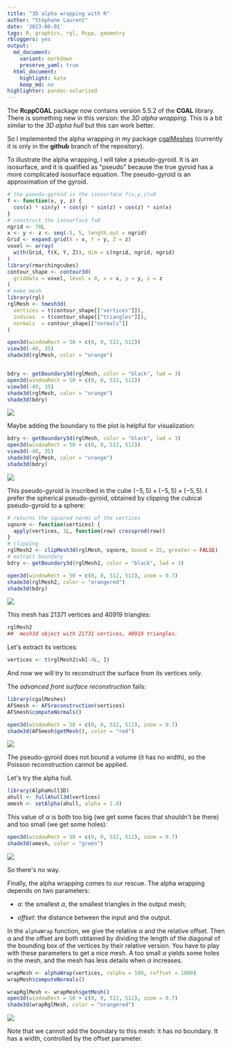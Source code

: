 ```yaml
---
title: "3D alpha wrapping with R"
author: "Stéphane Laurent"
date: '2023-06-01'
tags: R, graphics, rgl, Rcpp, geometry
rbloggers: yes
output:
  md_document:
    variant: markdown
    preserve_yaml: true
  html_document:
    highlight: kate
    keep_md: no
highlighter: pandoc-solarized
---
```


The **RcppCGAL** package now contains version 5.5.2 of the **CGAL**
library. There is something new in this version: the *3D alpha
wrapping*. This is a bit similar to the *3D alpha hull* but this can
work better.

So I implemented the alpha wrapping in my package
[cgalMeshes](https://github.com/stla/cgalMeshes) (currently it is only
in the **github** branch of the repository).

To illustrate the alpha wrapping, I will take a pseudo-gyroid. It is an
isosurface, and it is qualified as "pseudo" because the true gyroid has
a more complicated isosurface equation. The pseudo-gyroid is an
approximation of the gyroid.

``` r
# the pseudo-gyroid is the isosurface f(x,y,z)=0
f <- function(x, y, z) {
  cos(x) * sin(y) + cos(y) * sin(z) + cos(z) * sin(x)
}
# construct the isosurface f=0
ngrid <- 70L
x <- y <- z <- seq(-5, 5, length.out = ngrid)
Grid <- expand.grid(X = x, Y = y, Z = z)
voxel <- array(
  with(Grid, f(X, Y, Z)), dim = c(ngrid, ngrid, ngrid)
)
library(rmarchingcubes)
contour_shape <- contour3d(
  griddata = voxel, level = 0, x = x, y = y, z = z
)
# make mesh
library(rgl)
rglMesh <- tmesh3d(
  vertices = t(contour_shape[["vertices"]]),
  indices  = t(contour_shape[["triangles"]]),
  normals  = contour_shape[["normals"]]
)
```

``` r
open3d(windowRect = 50 + c(0, 0, 512, 512))
view3d(-40, 35)
shade3d(rglMesh, color = "orange")


bdry <- getBoundary3d(rglMesh, color = "black", lwd = 3)
open3d(windowRect = 50 + c(0, 0, 512, 512))
view3d(-40, 35)
shade3d(rglMesh, color = "orange")
shade3d(bdry)
```

![](./figures/pseudogyroid_cube.png)

Maybe adding the boundary to the plot is helpful for visualization:

``` r
bdry <- getBoundary3d(rglMesh, color = "black", lwd = 3)
open3d(windowRect = 50 + c(0, 0, 512, 512))
view3d(-40, 35)
shade3d(rglMesh, color = "orange")
shade3d(bdry)
```

![](./figures/pseudogyroid_cube_boundary.png)

This pseudo-gyroid is inscribed in the cube
$(-5,5)\times(-5,5)\times(-5,5)$. I prefer the spherical pseudo-gyroid,
obtained by clipping the cubical pseudo-gyroid to a sphere:

``` r
# returns the squared norms of the vertices
sqnorm <- function(vertices) { 
  apply(vertices, 1L, function(row) crossprod(row))
}
# clipping
rglMesh2 <- clipMesh3d(rglMesh, sqnorm, bound = 25, greater = FALSE)
# extract boundary
bdry <- getBoundary3d(rglMesh2, color = "black", lwd = 3)
```

``` r
open3d(windowRect = 50 + c(0, 0, 512, 512), zoom = 0.7)
shade3d(rglMesh2, color = "orangered")
shade3d(bdry)
```

![](./figures/pseudogyroid_sphere.png)

This mesh has $21371$ vertices and $40919$ triangles:

``` r
rglMesh2
##  mesh3d object with 21731 vertices, 40919 triangles.
```

Let's extract its vertices:

``` r
vertices <- t(rglMesh2$vb[-4L, ])
```

And now we will try to reconstruct the surface from its vertices only.

The *advanced front surface reconstruction* fails:

``` r
library(cgalMeshes)
AFSmesh <- AFSreconstruction(vertices)
AFSmesh$computeNormals()
```

``` r
open3d(windowRect = 50 + c(0, 0, 512, 512), zoom = 0.7)
shade3d(AFSmesh$getMesh(), color = "red")
```

![](./figures/pseudogyroid_AFS.png)

The pseudo-gyroid does not bound a volume (it has no width), so the
Poisson reconstruction cannot be applied.

Let's try the alpha hull.

``` r
library(AlphaHull3D)
ahull <- fullAhull3d(vertices)
amesh <- setAlpha(ahull, alpha = 1.8)
```

This value of $\alpha$ is both too big (we get some faces that shouldn't
be there) and too small (we get some holes):

``` r
open3d(windowRect = 50 + c(0, 0, 512, 512), zoom = 0.7)
shade3d(amesh, color = "green")
```

![](./figures/pseudogyroid_alphaHull.png)

So there's no way.

Finally, the alpha wrapping comes to our rescue. The alpha wrapping
depends on two parameters:

-   $\alpha$: the smallest $\alpha$, the smallest triangles in the
    output mesh;

-   *offset*: the distance between the input and the output.

In the `alphaWrap` function, we give the relative $\alpha$ and the
relative offset. Then $\alpha$ and the offset are both obtained by
dividing the length of the diagonal of the bounding box of the vertices
by their relative version. You have to play with these parameters to get
a nice mesh. A too small $\alpha$ yields some holes in the mesh, and the
mesh has less details when $\alpha$ increases.

``` r
wrapMesh <- alphaWrap(vertices, ralpha = 100, roffset = 1000) 
wrapMesh$computeNormals()
```

``` r
wrapRglMesh <- wrapMesh$getMesh()
open3d(windowRect = 50 + c(0, 0, 512, 512), zoom = 0.7)
shade3d(wrapRglMesh, color = "orangered")
```

![](./figures/pseudogyroid_wrapped.png)

Note that we cannot add the boundary to this mesh: it has no boundary.
It has a width, controlled by the offset parameter.

